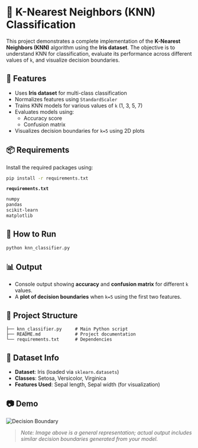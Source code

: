 
# 🧠 K-Nearest Neighbors (KNN) Classification

This project demonstrates a complete implementation of the **K-Nearest Neighbors (KNN)** algorithm using the **Iris dataset**. The objective is to understand KNN for classification, evaluate its performance across different values of `k`, and visualize decision boundaries.

## 🚀 Features

- Uses **Iris dataset** for multi-class classification
- Normalizes features using `StandardScaler`
- Trains KNN models for various values of `k` (1, 3, 5, 7)
- Evaluates models using:
  - Accuracy score
  - Confusion matrix
- Visualizes decision boundaries for `k=5` using 2D plots

## 📦 Requirements

Install the required packages using:

```bash
pip install -r requirements.txt
```

**`requirements.txt`**
```txt
numpy
pandas
scikit-learn
matplotlib
```

## 🧪 How to Run

```bash
python knn_classifier.py
```

## 📊 Output

- Console output showing **accuracy** and **confusion matrix** for different `k` values.
- A **plot of decision boundaries** when `k=5` using the first two features.

## 📁 Project Structure

```
├── knn_classifier.py     # Main Python script
├── README.md             # Project documentation
└── requirements.txt      # Dependencies
```

## 📘 Dataset Info

- **Dataset**: Iris (loaded via `sklearn.datasets`)
- **Classes**: Setosa, Versicolor, Virginica
- **Features Used**: Sepal length, Sepal width (for visualization)

## 📷 Demo

![Decision Boundary](https://upload.wikimedia.org/wikipedia/commons/e/e7/Iris_dataset_scatterplot.svg)

> _Note: Image above is a general representation; actual output includes similar decision boundaries generated from your model._
